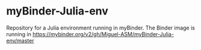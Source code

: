 # myBinder-Julia-env

Repository for a Julia environment running in myBinder. The Binder image is running in https://mybinder.org/v2/gh/Miguel-ASM/myBinder-Julia-env/master


